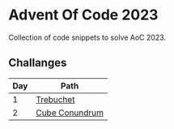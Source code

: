 # Advent Of Code 2023

Collection of code snippets to solve AoC 2023.

## Challanges

|Day|Path|
|---|----|
|1|[Trebuchet](Trebuchet/Program.cs)|
|2|[Cube Conundrum](CubeConundrum/Program.cs)|
